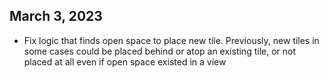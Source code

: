 <h2>March 3, 2023</h2>

* Fix logic that finds open space to place new tile. Previously, new tiles in some cases could be placed behind or atop an existing tile, or not placed at all even if open space existed in a view
